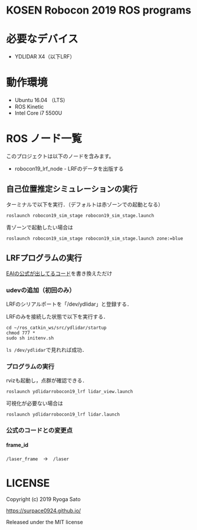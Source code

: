 # KOSEN Robocon 2019 ROS programs

# 必要なデバイス
* YDLIDAR X4（以下LRF）

# 動作環境
* Ubuntu 16.04 （LTS）
* ROS Kinetic
* Intel Core i7 5500U

# ROS ノード一覧
このプロジェクトは以下のノードを含みます。

* robocon19_lrf_node - LRFのデータを出版する


## 自己位置推定シミュレーションの実行
ターミナルで以下を実行．（デフォルトは赤ゾーンでの起動となる）
```shell
roslaunch robocon19_sim_stage robocon19_sim_stage.launch
```

青ゾーンで起動したい場合は
```shell
roslaunch robocon19_sim_stage robocon19_sim_stage.launch zone:=blue
```

## LRFプログラムの実行
[EAIの公式が出してるコード](https://github.com/EAIBOT/ydlidar)を書き換えただけ

### udevの追加（初回のみ）
LRFのシリアルポートを「/dev/ydlidar」と登録する．

LRFのみを接続した状態で以下を実行する．
```shell
cd ~/ros_catkin_ws/src/ydlidar/startup
chmod 777 *
sudo sh initenv.sh
```

`ls /dev/ydlidar`で見れれば成功．

### プログラムの実行
rvizも起動し，点群が確認できる．
```shell
roslaunch ydlidarrobocon19_lrf lidar_view.launch
```

可視化が必要ない場合は
```shell
roslaunch ydlidarrobocon19_lrf lidar.launch
```

### 公式のコードとの変更点

#### frame_id
`/laser_frame`　→　`/laser`

# LICENSE
Copyright (c) 2019 Ryoga Sato

https://surpace0924.github.io/

Released under the MIT license